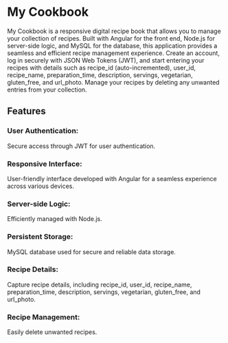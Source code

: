 
# My Cookbook

My Cookbook is a responsive digital recipe book that allows you to manage your collection of recipes. Built with Angular for the front end, Node.js for server-side logic, and MySQL for the database, this application provides a seamless and efficient recipe management experience. Create an account, log in securely with JSON Web Tokens (JWT), and start entering your recipes with details such as recipe_id (auto-incremented), user_id, recipe_name, preparation_time, description, servings, vegetarian, gluten_free, and url_photo. Manage your recipes by deleting any unwanted entries from your collection.

## Features
### User Authentication: 
Secure access through JWT for user authentication.
### Responsive Interface: 
User-friendly interface developed with Angular for a seamless experience across various devices.
### Server-side Logic: 
Efficiently managed with Node.js.
### Persistent Storage: 
MySQL database used for secure and reliable data storage.
### Recipe Details: 
Capture recipe details, including recipe_id, user_id, recipe_name, preparation_time, description, servings, vegetarian, gluten_free, and url_photo.
### Recipe Management:
Easily delete unwanted recipes.
